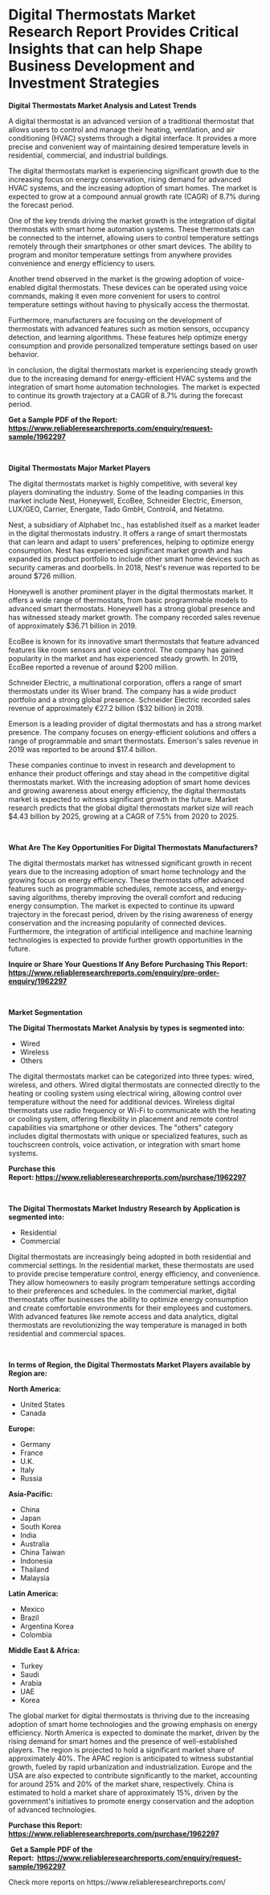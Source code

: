 <p><h1>Digital Thermostats Market Research Report Provides Critical Insights that can help Shape Business Development and Investment Strategies</h1></p><p><strong>Digital Thermostats Market Analysis and Latest Trends</strong></p>
<p><p>A digital thermostat is an advanced version of a traditional thermostat that allows users to control and manage their heating, ventilation, and air conditioning (HVAC) systems through a digital interface. It provides a more precise and convenient way of maintaining desired temperature levels in residential, commercial, and industrial buildings.</p><p>The digital thermostats market is experiencing significant growth due to the increasing focus on energy conservation, rising demand for advanced HVAC systems, and the increasing adoption of smart homes. The market is expected to grow at a compound annual growth rate (CAGR) of 8.7% during the forecast period.</p><p>One of the key trends driving the market growth is the integration of digital thermostats with smart home automation systems. These thermostats can be connected to the internet, allowing users to control temperature settings remotely through their smartphones or other smart devices. The ability to program and monitor temperature settings from anywhere provides convenience and energy efficiency to users.</p><p>Another trend observed in the market is the growing adoption of voice-enabled digital thermostats. These devices can be operated using voice commands, making it even more convenient for users to control temperature settings without having to physically access the thermostat.</p><p>Furthermore, manufacturers are focusing on the development of thermostats with advanced features such as motion sensors, occupancy detection, and learning algorithms. These features help optimize energy consumption and provide personalized temperature settings based on user behavior.</p><p>In conclusion, the digital thermostats market is experiencing steady growth due to the increasing demand for energy-efficient HVAC systems and the integration of smart home automation technologies. The market is expected to continue its growth trajectory at a CAGR of 8.7% during the forecast period.</p></p>
<p><strong>Get a Sample PDF of the Report:&nbsp; <a href="https://www.reliableresearchreports.com/enquiry/request-sample/1962297">https://www.reliableresearchreports.com/enquiry/request-sample/1962297</a></strong></p>
<p>&nbsp;</p>
<p><strong>Digital Thermostats Major Market Players</strong></p>
<p><p>The digital thermostats market is highly competitive, with several key players dominating the industry. Some of the leading companies in this market include Nest, Honeywell, EcoBee, Schneider Electric, Emerson, LUX/GEO, Carrier, Energate, Tado GmbH, Control4, and Netatmo.</p><p>Nest, a subsidiary of Alphabet Inc., has established itself as a market leader in the digital thermostats industry. It offers a range of smart thermostats that can learn and adapt to users' preferences, helping to optimize energy consumption. Nest has experienced significant market growth and has expanded its product portfolio to include other smart home devices such as security cameras and doorbells. In 2018, Nest's revenue was reported to be around $726 million.</p><p>Honeywell is another prominent player in the digital thermostats market. It offers a wide range of thermostats, from basic programmable models to advanced smart thermostats. Honeywell has a strong global presence and has witnessed steady market growth. The company recorded sales revenue of approximately $36.71 billion in 2019.</p><p>EcoBee is known for its innovative smart thermostats that feature advanced features like room sensors and voice control. The company has gained popularity in the market and has experienced steady growth. In 2019, EcoBee reported a revenue of around $200 million.</p><p>Schneider Electric, a multinational corporation, offers a range of smart thermostats under its Wiser brand. The company has a wide product portfolio and a strong global presence. Schneider Electric recorded sales revenue of approximately €27.2 billion ($32 billion) in 2019.</p><p>Emerson is a leading provider of digital thermostats and has a strong market presence. The company focuses on energy-efficient solutions and offers a range of programmable and smart thermostats. Emerson's sales revenue in 2019 was reported to be around $17.4 billion.</p><p>These companies continue to invest in research and development to enhance their product offerings and stay ahead in the competitive digital thermostats market. With the increasing adoption of smart home devices and growing awareness about energy efficiency, the digital thermostats market is expected to witness significant growth in the future. Market research predicts that the global digital thermostats market size will reach $4.43 billion by 2025, growing at a CAGR of 7.5% from 2020 to 2025.</p></p>
<p>&nbsp;</p>
<p><strong>What Are The Key Opportunities For Digital Thermostats Manufacturers?</strong></p>
<p><p>The digital thermostats market has witnessed significant growth in recent years due to the increasing adoption of smart home technology and the growing focus on energy efficiency. These thermostats offer advanced features such as programmable schedules, remote access, and energy-saving algorithms, thereby improving the overall comfort and reducing energy consumption. The market is expected to continue its upward trajectory in the forecast period, driven by the rising awareness of energy conservation and the increasing popularity of connected devices. Furthermore, the integration of artificial intelligence and machine learning technologies is expected to provide further growth opportunities in the future.</p></p>
<p><strong>Inquire or Share Your Questions If Any Before Purchasing This Report: <a href="https://www.reliableresearchreports.com/enquiry/pre-order-enquiry/1962297">https://www.reliableresearchreports.com/enquiry/pre-order-enquiry/1962297</a></strong></p>
<p>&nbsp;</p>
<p><strong>Market Segmentation</strong></p>
<p><strong>The Digital Thermostats Market Analysis by types is segmented into:</strong></p>
<p><ul><li>Wired</li><li>Wireless</li><li>Others</li></ul></p>
<p><p>The digital thermostats market can be categorized into three types: wired, wireless, and others. Wired digital thermostats are connected directly to the heating or cooling system using electrical wiring, allowing control over temperature without the need for additional devices. Wireless digital thermostats use radio frequency or Wi-Fi to communicate with the heating or cooling system, offering flexibility in placement and remote control capabilities via smartphone or other devices. The "others" category includes digital thermostats with unique or specialized features, such as touchscreen controls, voice activation, or integration with smart home systems.</p></p>
<p><strong>Purchase this Report:&nbsp;<a href="https://www.reliableresearchreports.com/purchase/1962297">https://www.reliableresearchreports.com/purchase/1962297</a></strong></p>
<p>&nbsp;</p>
<p><strong>The Digital Thermostats Market Industry Research by Application is segmented into:</strong></p>
<p><ul><li>Residential</li><li>Commercial</li></ul></p>
<p><p>Digital thermostats are increasingly being adopted in both residential and commercial settings. In the residential market, these thermostats are used to provide precise temperature control, energy efficiency, and convenience. They allow homeowners to easily program temperature settings according to their preferences and schedules. In the commercial market, digital thermostats offer businesses the ability to optimize energy consumption and create comfortable environments for their employees and customers. With advanced features like remote access and data analytics, digital thermostats are revolutionizing the way temperature is managed in both residential and commercial spaces.</p></p>
<p>&nbsp;</p>
<p><strong>In terms of Region, the Digital Thermostats Market Players available by Region are:</strong></p>
<p>
    <p> <strong> North America: </strong>
        <ul>
            <li>United States</li>
            <li>Canada</li>
        </ul>
        </p> 
    <p> <strong> Europe: </strong>
        <ul>
            <li>Germany</li>
            <li>France</li>
            <li>U.K.</li>
            <li>Italy</li>
            <li>Russia</li>
        </ul>
        </p> 
    <p> <strong> Asia-Pacific: </strong>
        <ul>
            <li>China</li>
            <li>Japan</li>
            <li>South Korea</li>
            <li>India</li>
            <li>Australia</li>
            <li>China Taiwan</li>
            <li>Indonesia</li>
            <li>Thailand</li>
            <li>Malaysia</li>
        </ul>
        </p> 
    <p> <strong> Latin America: </strong>
        <ul>
            <li>Mexico</li>
            <li>Brazil</li>
            <li>Argentina Korea</li>
            <li>Colombia</li>
        </ul>
        </p> 
    <p> <strong> Middle East & Africa: </strong>
        <ul>
            <li>Turkey</li>
            <li>Saudi</li>
            <li>Arabia</li>
            <li>UAE</li>
            <li>Korea</li>
        </ul>
    </p>
    </p>
<p><p>The global market for digital thermostats is thriving due to the increasing adoption of smart home technologies and the growing emphasis on energy efficiency. North America is expected to dominate the market, driven by the rising demand for smart homes and the presence of well-established players. The region is projected to hold a significant market share of approximately 40%. The APAC region is anticipated to witness substantial growth, fueled by rapid urbanization and industrialization. Europe and the USA are also expected to contribute significantly to the market, accounting for around 25% and 20% of the market share, respectively. China is estimated to hold a market share of approximately 15%, driven by the government's initiatives to promote energy conservation and the adoption of advanced technologies.</p></p>
<p><strong>Purchase this Report: <a href="https://www.reliableresearchreports.com/purchase/1962297">https://www.reliableresearchreports.com/purchase/1962297</a></strong></p>
<p>&nbsp;<strong>Get a Sample PDF of the Report:&nbsp;&nbsp;<a href="https://www.reliableresearchreports.com/enquiry/request-sample/1962297">https://www.reliableresearchreports.com/enquiry/request-sample/1962297</a></strong></p>
<p><strong></strong></p>
<p>Check more reports on https://www.reliableresearchreports.com/</p>